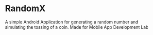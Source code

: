 # RandomX
A simple Android Application for generating a random number and simulating the tossing of a coin. Made for Mobile App Development Lab
